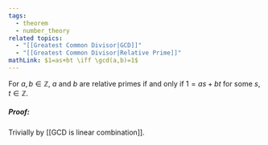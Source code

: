 ```yaml
---
tags:
  - theorem
  - number_theory
related topics:
  - "[[Greatest Common Divisor|GCD]]"
  - "[[Greatest Common Divisor|Relative Prime]]"
mathLink: $1=as+bt \iff \gcd(a,b)=1$
---
```

For $a,b\in\mathbb{Z}$, $a$ and $b$ are relative primes if and only if $1=as+bt$ for some $s,t\in\mathbb{Z}$.
##### Proof:
Trivially by [[GCD is linear combination]].